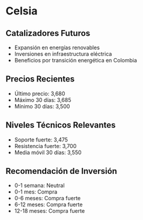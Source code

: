 # Celsia

## Catalizadores Futuros

- Expansión en energías renovables
- Inversiones en infraestructura eléctrica
- Beneficios por transición energética en Colombia

## Precios Recientes

- Último precio: 3,680
- Máximo 30 días: 3,685
- Mínimo 30 días: 3,500

## Niveles Técnicos Relevantes

- Soporte fuerte: 3,475
- Resistencia fuerte: 3,700
- Media móvil 30 días: 3,550

## Recomendación de Inversión

- 0-1 semana: Neutral
- 0-1 mes: Compra
- 0-6 meses: Compra fuerte
- 6-12 meses: Compra fuerte
- 12-18 meses: Compra fuerte
